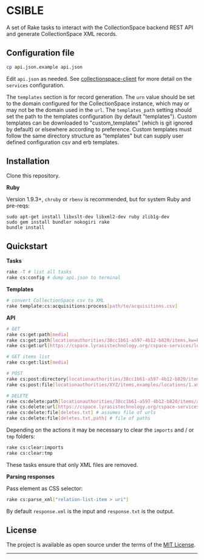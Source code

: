 CSIBLE
======

A set of Rake tasks to interact with the CollectionSpace backend REST API and generate CollectionSpace XML records.

Configuration file
------------------

```bash
cp api.json.example api.json
```

Edit `api.json` as needed. See [collectionspace-client](https://github.com/lyrasis/collectionspace-client.git) for more detail on the `services` configuration.

The `templates` section is for record generation. The `urn` value should be set to the domain configured for the CollectionSpace instance, which may or may not be the domain used in the `url`. The `templates_path` setting should set the path to the templates configuration (by default "templates"). Custom templates can be downloaded to "custom_templates" (which is git ignored by default) or elsewhere according to preference. Custom templates must follow the same directory structure as "templates" but can supply user defined configuration csv and erb templates.

Installation
------------

Clone this repository.

**Ruby**

Version 1.9.3+, `chruby` or `rbenv` is recommended, but for system Ruby and pre-reqs:

```
sudo apt-get install libxslt-dev libxml2-dev ruby zlib1g-dev
sudo gem install bundler nokogiri rake
bundle install
```

Quickstart
----------

**Tasks**

```bash
rake -T # list all tasks
rake cs:config # dump api.json to terminal
```

**Templates**

```bash
# convert CollectionSpace csv to XML
rake template:cs:acquisitions:process[path/to/acquisitions.csv]
```

**API**

```bash
# GET
rake cs:get:path[media]
rake cs:get:path[locationauthorities/38cc1b61-a597-4b12-b820/items,kw=EwoodPark702918,xml] # xml output
rake cs:get:url[https://cspace.lyrasistechnology.org/cspace-services/locationauthorities]

# GET items list
rake cs:get:list[media]

# POST
rake cs:post:directory[locationauthorities/38cc1b61-a597-4b12-b820/items,locations,1]
rake cs:post:file[locationauthorities/XYZ/items,examples/locations/1.xml]

# DELETE
rake cs:delete:path[locationauthorities/38cc1b61-a597-4b12-b820/items/a22a97ec-57fc-4b86-a366]
rake cs:delete:url[https://cspace.lyrasistechnology.org/cspace-services/locationauthorities/38cc1b61-a597-4b12-b820/items/a22a97ec-57fc-4b86-a366]
rake cs:delete:file[deletes.txt] # assumes file of urls
rake cs:delete:file[deletes.txt,path] # file of paths
```

Depending on the actions it may be necessary to clear the `imports` and / or `tmp` folders:

```bash
rake cs:clear:imports
rake cs:clear:tmp
```

These tasks ensure that only XML files are removed.

**Parsing responses**

Pass element as CSS selector:

```bash
rake cs:parse_xml["relation-list-item > uri"]
```

By default `response.xml` is the input and `response.txt` is the output.

License
---

The project is available as open source under the terms of the [MIT License](http://opensource.org/licenses/MIT).

---
